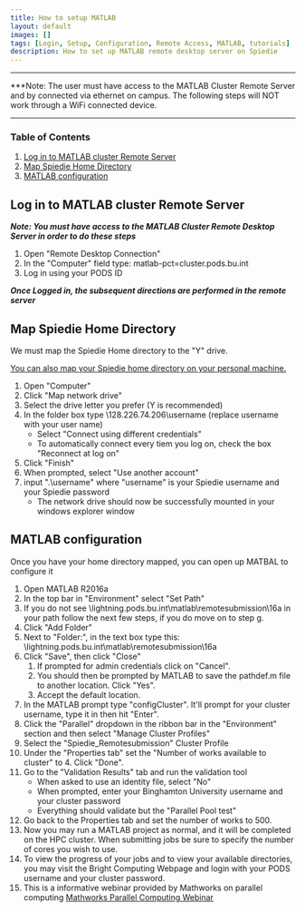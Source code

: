 ```yaml
---
title: How to setup MATLAB
layout: default
images: []
tags: [Login, Setup, Configuration, Remote Access, MATLAB, tutorials]
description: How to set up MATLAB remote desktop server on Spiedie
---
```


***

***Note: The user must have access to the MATLAB Cluster Remote Server and by connected via ethernet on campus. 
The following steps will NOT work through a WiFi connected device.
***

### Table of Contents
1. [Log in to MATLAB cluster Remote Server](#remote_server_login)
2. [Map Spiedie Home Directory](#directory_map)
3. [MATLAB configuration](#matlab_configure)


## <a name="remote_server_login"></a> Log in to MATLAB cluster Remote Server

***Note: You must have access to the MATLAB Cluster Remote Desktop Server in order to do these steps***

1. Open "Remote Desktop Connection"
2. In the "Computer" field type: matlab-pct=cluster.pods.bu.int
3. Log in using your PODS ID

***Once Logged in, the subsequent directions are performed in the remote server***

## <a name="directory_map"></a> Map Spiedie Home Directory

We must map the Spiedie Home directory to the "Y" drive.

<a href="data_transfer.html/#Home_dir">You can also map your Spiedie home directory on your personal machine.</a>

1. Open "Computer"
2. Click "Map network drive"
3. Select the drive letter you prefer (Y is recommended)
4. In the folder box type \\128.226.74.206\username (replace username with your user name)
	- Select "Connect using different credentials"
	- To automatically connect every tiem you log on, check the box "Reconnect at log on"
5. Click "Finish"
6. When prompted, select "Use another account"
7. input ".\username" where "username" is your Spiedie username and your Spiedie password
	- The network drive should now be successfully mounted in your windows explorer window


## <a name="matlab_configure"></a> MATLAB configuration 

Once you have your home directory mapped, you can open up MATBAL to configure it 

1. Open MATLAB R2016a
2. In the top bar in "Environment" select "Set Path"
3. If you do not see \\lightning.pods.bu.int\matlab\remotesubmission\16a in your path follow the next few steps, if you do move on to step g.
4. Click "Add Folder"
5. Next to "Folder:", in the text box type this: \\lightning.pods.bu.int\matlab\remotesubmission\16a
6. Click "Save", then click "Close"
	1. If prompted for admin credentials click on "Cancel".
	2. You should then be prompted by MATLAB to save the pathdef.m file to another location. Click "Yes".
	3. Accept the default location.
7. In the MATLAB prompt type "configCluster". It'll prompt for your cluster username, type it in then hit "Enter".
8. Click the "Parallel" dropdown in the ribbon bar in the "Environment" section and then select "Manage Cluster Profiles"
9. Select the "Spiedie_Remotesubmission" Cluster Profile
10. Under the "Properties tab" set the "Number of works available to cluster" to 4. Click "Done".
11. Go to the "Validation Results" tab and run the validation tool
	- When asked to use an identity file, select "No"
	- When prompted, enter your Binghamton University username and your cluster password
	- Everything should validate but the "Parallel Pool test"
12. Go back to the Properties tab and set the number of works to 500.
13. Now you may run a MATLAB project as normal, and it will be completed on the HPC cluster. When submitting jobs be sure to specify the number of cores you wish to use.
14. To view the progress of your jobs and to view your available directories, you may visit the Bright Computing Webpage and login with your PODS username and your cluster password.
15. This is a informative webinar provided by Mathworks on parallel computing
<a href="https://www.mathworks.com/videos/parallel-computing-with-matlab-81694.html?form_seq=conf1176&confirmation_page=&wfsid=5761638" target="_blank">Mathworks Parallel Computing Webinar</a>
